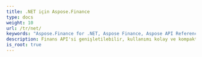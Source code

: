 ```yaml
---
title: .NET için Aspose.Finance
type: docs
weight: 10
url: /tr/net/
keywords: "Aspose.Finance for .NET, Aspose Finance, Aspose API Reference."
description: Finans API'si genişletilebilir, kullanımı kolay ve kompakttır ve geliştiricilerin ortak işlemleri yapmak için daha az kod yazması için tüm ortak işlevleri sağlar.
is_root: true
---
```

